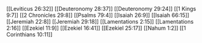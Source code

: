 [[Leviticus 26:32]]
[[Deuteronomy 28:37]]
[[Deuteronomy 29:24]]
[[1 Kings 9:7]]
[[2 Chronicles 29:8]]
[[Psalms 79:4]]
[[Isaiah 26:9]]
[[Isaiah 66:15]]
[[Jeremiah 22:8]]
[[Jeremiah 29:18]]
[[Lamentations 2:15]]
[[Lamentations 2:16]]
[[Ezekiel 11:9]]
[[Ezekiel 16:41]]
[[Ezekiel 25:17]]
[[Nahum 1:2]]
[[1 Corinthians 10:11]]
